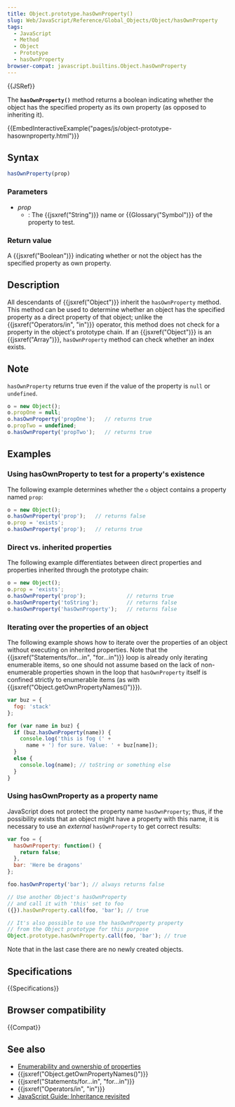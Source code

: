 ```yaml
---
title: Object.prototype.hasOwnProperty()
slug: Web/JavaScript/Reference/Global_Objects/Object/hasOwnProperty
tags:
  - JavaScript
  - Method
  - Object
  - Prototype
  - hasOwnProperty
browser-compat: javascript.builtins.Object.hasOwnProperty
---
```

{{JSRef}}

The **`hasOwnProperty()`** method returns a boolean indicating whether the
object has the specified property as its own property (as opposed to inheriting
it).

{{EmbedInteractiveExample("pages/js/object-prototype-hasownproperty.html")}}

## Syntax

```js
hasOwnProperty(prop)
```

### Parameters

*   *prop*
    *   : The {{jsxref("String")}} name or {{Glossary("Symbol")}} of
        the property to test.

### Return value

A {{jsxref("Boolean")}} indicating whether or not the object has the
specified property as own property.

## Description

All descendants of {{jsxref("Object")}} inherit the `hasOwnProperty`
method. This method can be used to determine whether an object has the specified
property as a direct property of that object; unlike the
{{jsxref("Operators/in", "in")}} operator, this method does not
check for a property in the object's prototype chain. If an
{{jsxref("Object")}} is an {{jsxref("Array")}}, `hasOwnProperty`
method can check whether an index exists.

## Note

`hasOwnProperty` returns true even if the value of the property is `null` or
`undefined`.

```js
o = new Object();
o.propOne = null;
o.hasOwnProperty('propOne');   // returns true
o.propTwo = undefined;
o.hasOwnProperty('propTwo');   // returns true
```

## Examples

### Using hasOwnProperty to test for a property's existence

The following example determines whether the `o` object contains a property
named `prop`:

```js
o = new Object();
o.hasOwnProperty('prop');   // returns false
o.prop = 'exists';
o.hasOwnProperty('prop');   // returns true
```

### Direct vs. inherited properties

The following example differentiates between direct properties and properties
inherited through the prototype chain:

```js
o = new Object();
o.prop = 'exists';
o.hasOwnProperty('prop');             // returns true
o.hasOwnProperty('toString');         // returns false
o.hasOwnProperty('hasOwnProperty');   // returns false
```

### Iterating over the properties of an object

The following example shows how to iterate over the properties of an object
without executing on inherited properties. Note that the
{{jsxref("Statements/for...in",
  "for...in")}} loop is already
only iterating enumerable items, so one should not assume based on the lack of
non-enumerable properties shown in the loop that `hasOwnProperty` itself is
confined strictly to enumerable items (as with
{{jsxref("Object.getOwnPropertyNames()")}}).

```js
var buz = {
  fog: 'stack'
};

for (var name in buz) {
  if (buz.hasOwnProperty(name)) {
    console.log('this is fog (' +
      name + ') for sure. Value: ' + buz[name]);
  }
  else {
    console.log(name); // toString or something else
  }
}
```

### Using hasOwnProperty as a property name

JavaScript does not protect the property name `hasOwnProperty`; thus, if the
possibility exists that an object might have a property with this name, it is
necessary to use an *external* `hasOwnProperty` to get correct results:

```js
var foo = {
  hasOwnProperty: function() {
    return false;
  },
  bar: 'Here be dragons'
};

foo.hasOwnProperty('bar'); // always returns false

// Use another Object's hasOwnProperty
// and call it with 'this' set to foo
({}).hasOwnProperty.call(foo, 'bar'); // true

// It's also possible to use the hasOwnProperty property
// from the Object prototype for this purpose
Object.prototype.hasOwnProperty.call(foo, 'bar'); // true
```

Note that in the last case there are no newly created objects.

## Specifications

{{Specifications}}

## Browser compatibility

{{Compat}}

## See also

*   [Enumerability and ownership of properties](/en-US/docs/Web/JavaScript/Enumerability_and_ownership_of_properties)
*   {{jsxref("Object.getOwnPropertyNames()")}}
*   {{jsxref("Statements/for...in", "for...in")}}
*   {{jsxref("Operators/in", "in")}}
*   [JavaScript Guide: Inheritance revisited](/en-US/docs/Web/JavaScript/Inheritance_and_the_prototype_chain)
